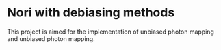 # Nori with debiasing methods

This project is aimed for the implementation of unbiased photon mapping and unbiased photon mapping.